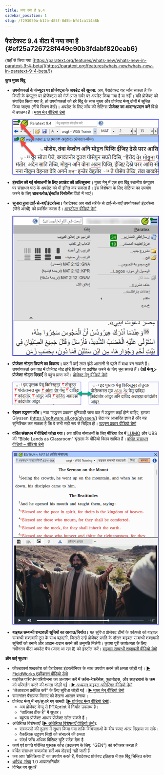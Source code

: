 ```yaml
---
title: नया क्या है 9.4
sidebar_position: 1
slug: /f293059a-b12b-485f-8d5b-bfd1ca114a8b
---
```


## **पैराटेक्स्ट 9.4 बीटा में नया क्या है** {#ef25a726728f449c90b3fdabf820eab6}

(यहाँ से लिया गया [https://paratext.org/features/whats-new/whats-new-in-paratext-9-4-beta/](https://paratext.org/features/whats-new/whats-new-in-paratext-9-4-beta/))

**कुछ मुख्य बिंदु**

- **उपयोगकर्ता के कंप्यूटर पर प्रोजेक्ट्स के अपडेट की सूचना:** अब, पैराटेक्स्ट यह जाँच सकता है कि किसी के कंप्यूटर पर प्रोजेक्ट्स को भेजें-प्राप्त सर्वर पर अपडेट किया गया है या नहीं। यदि प्रोजेक्ट को संपादित किया गया है, तो उपयोगकर्ता को हरे बिंदु के साथ मुख्य और प्रोजेक्ट मेन्यू दोनों में सूचित किया जाएगा (नीचे चित्रण देखें)। अपडेट के लिए जाँच की सेटिंग्स **प्रोजेक्ट का आदान/प्रदान करें** विंडो में उपलब्ध हैं। [मुख्य मेनू वीडियो डेमो](https://paratext.org/features/whats-new/whats-new-in-paratext-9-4-beta/?vimeography_gallery=157\&vimeography_video=857678678)

  ![](./1373747243.png)

- **इंस्टॉल की गई संसाधनों के लिए अपडेट की अधिसूचना।** मुख्य मेनू में एक हरा बिंदु स्थानीय कंप्यूटर पर संसाधन पाठ के अपडेट को भी इंगित कर सकता है। इस विशेषता के लिए सेटिंग्स का उपयोग करने के लिए **डाउनलोड/इंस्टॉल रिसोर्सेस** विंडो में जाएं।

- **सुधारा हुआ दाएँ-से-बाएँ इंटरफेस।** पैराटेक्स्ट अब सही तरीके से दाएँ-से-बाएँ उपयोगकर्ता इंटरफेस (जैसे अरबी) को प्रदर्शित करता है। [आरटीएल वीडियो डेमो](https://paratext.org/features/whats-new/whats-new-in-paratext-9-4-beta/?vimeography_gallery=157\&vimeography_video=858761461)

  ![](./1418167455.png)

- **प्रोजेक्ट नोट्स छिपाने का विकल्प।** पाठ में कई लाल झंडे आसानी से पढ़ने में बाधा बन सकते हैं। उपयोगकर्ता अब पाठ में प्रोजेक्ट नोट झंडे छिपाने या प्रदर्शित करने के लिए चुन सकते हैं। **देखें मेन्यू > प्रोजेक्ट नोट्स दिखाएँ** से पहुंच प्राप्त करें। [प्रोजेक्ट मेनू वीडियो डेमो](https://paratext.org/features/whats-new/whats-new-in-paratext-9-4-beta/?vimeography_gallery=157\&vimeography_video=857939433)

  ![](./1989155401.png)

- **बेहतर उद्धरण जाँच।** नया “उद्धरण प्रकार” बुनियादी जांच पाठ में उद्धरण कहाँ होने चाहिए, इसका Glyssen (https://software.sil.org/glyssen/) डेटा पर आधारित ज्ञान है और यह सुनिश्चित कर सकता है कि वे सभी सही रूप से चिह्नित हों। [उद्धरण प्रकार वीडियो डेमो](https://paratext.org/features/whats-new/whats-new-in-paratext-9-4-beta/?vimeography_gallery=157\&vimeography_video=859138745)

- **वर्धित संसाधन में वीडियो जोड़ा गया।** अब वर्धित संसाधनों के लिए मीडिया टैब में [LUMO](https://lumoproject.com/) और UBS की “Bible Lands as Classroom” श्रृंखला के वीडियो क्लिप शामिल हैं। [वर्धित संसाधन वीडियो – वीडियो डेमो](https://paratext.org/features/whats-new/whats-new-in-paratext-9-4-beta/?vimeography_gallery=157\&vimeography_video=858761461)

  ![](./119495186.png)

- **बाइबल सम्बन्धी शब्दावली सूचियों का आयात/निर्यात।** यह सुविधा प्रोजेक्ट टीमों के वर्कफ़्लो को बाइबल सम्बन्धी शब्दावली टूल के साथ बढ़ाएगी, जिससे उन्हें प्रोजेक्ट प्रगति के दौरान बाइबल सम्बन्धी शब्दावली सूचियों को बनाने और आदान-प्रदान करने की अनुमति मिलेगी। कृपया पूरी कार्यक्षमता के लिए नवीनतम बीटा अपडेट पैच (जल्द आ रहा है) को इंस्टॉल करें। [बाइबल सम्बन्धी शब्दावली वीडियो डेमो](https://paratext.org/features/whats-new/whats-new-in-paratext-9-4-beta/?vimeography_gallery=157\&vimeography_video=858020833)

**और कई सुधार!**

- फील्डवर्क्स शब्दकोश को पैराटेक्स्ट इंटरलीनियर के साथ उपयोग करने की क्षमता जोड़ी गई। [▶ FieldWorks एकीकरण वीडियो डेमो](https://paratext.org/features/whats-new/whats-new-in-paratext-9-4-beta/?vimeography_gallery=157\&vimeography_video=859073261)
- बाइबिल परिवर्धन परियोजना का अध्ययन करें में क्रॉस-रेफरेंसेस, फुटनोट्स, और साइडबार्स के क्रम को परिवर्तन करने की क्षमता जोड़ी गई। [▶ अध्ययन बाइबल अतिरिक्त वीडियो डेमो](https://paratext.org/features/whats-new/whats-new-in-paratext-9-4-beta/?vimeography_gallery=157\&vimeography_video=858761672)
- “लेआउटस प्रबंधित करें” के लिए सुविधा जोड़ी गई। [▶ मुख्य मेनू वीडियो डेमो](https://paratext.org/features/whats-new/whats-new-in-paratext-9-4-beta/?vimeography_gallery=157\&vimeography_video=857678678)
- समानांतर पैराग्राफ मिलाएं को देखना आसान बनाया।
- प्रोजेक्ट मेन्यू में नए/सुधारे गए सामग्री ([▶ प्रोजेक्ट मेन्यू वीडियो डेमो](https://paratext.org/features/whats-new/whats-new-in-paratext-9-4-beta/?vimeography_gallery=157\&vimeography_video=857939433)):
  - अब प्रोजेक्ट मेन्यू से PTXprint में निर्यात उपलब्ध है।
  - “तालिका ठीक है” में सुधार।
  - व्युत्पन्न प्रोजेक्ट आधार प्रोजेक्ट खोल सकते हैं।
- अतिरिक्त विशेषताएँ ([▶ अतिरिक्त विशेषताएँ वीडियो डेमो](https://paratext.org/features/whats-new/whats-new-in-paratext-9-4-beta/?vimeography_gallery=157\&vimeography_video=859466352)):
  - संस्करणों की तुलना में सुधार किया गया ताकि विभिन्नताओं के बीच स्पष्ट अंतर दिखाया जा सके।
  - वैकल्पिक उद्धरण चिह्नों को संभालने की क्षमता
  - संदर्भ जाँच अधिक विशिष्ट त्रुटि संदेश देता है
- कार्य एवं प्रगति परिचित पुस्तक कोड (उदाहरण के लिए: “GEN”) को स्वीकार करता है
- वर्धित संसाधन शब्दकोश शर्तें अब दोहराई नहीं जाती हैं
- जब आप 'प्रतिक्रिया दें' का उपयोग करते हैं, पैराटेक्स्ट प्रोजेक्ट इतिहास में एक बिंदु चिन्हित करेगा
- [धर्मग्रंथ-संग्रह](https://docs.burrito.bible/en/latest/) 1.0 आयात/निर्यात
- विभिन्न बग सुधारें
